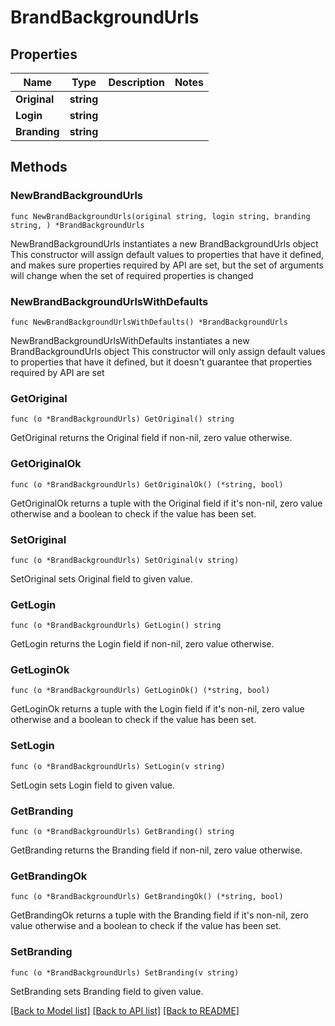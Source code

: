 # BrandBackgroundUrls

## Properties

Name | Type | Description | Notes
------------ | ------------- | ------------- | -------------
**Original** | **string** |  | 
**Login** | **string** |  | 
**Branding** | **string** |  | 

## Methods

### NewBrandBackgroundUrls

`func NewBrandBackgroundUrls(original string, login string, branding string, ) *BrandBackgroundUrls`

NewBrandBackgroundUrls instantiates a new BrandBackgroundUrls object
This constructor will assign default values to properties that have it defined,
and makes sure properties required by API are set, but the set of arguments
will change when the set of required properties is changed

### NewBrandBackgroundUrlsWithDefaults

`func NewBrandBackgroundUrlsWithDefaults() *BrandBackgroundUrls`

NewBrandBackgroundUrlsWithDefaults instantiates a new BrandBackgroundUrls object
This constructor will only assign default values to properties that have it defined,
but it doesn't guarantee that properties required by API are set

### GetOriginal

`func (o *BrandBackgroundUrls) GetOriginal() string`

GetOriginal returns the Original field if non-nil, zero value otherwise.

### GetOriginalOk

`func (o *BrandBackgroundUrls) GetOriginalOk() (*string, bool)`

GetOriginalOk returns a tuple with the Original field if it's non-nil, zero value otherwise
and a boolean to check if the value has been set.

### SetOriginal

`func (o *BrandBackgroundUrls) SetOriginal(v string)`

SetOriginal sets Original field to given value.


### GetLogin

`func (o *BrandBackgroundUrls) GetLogin() string`

GetLogin returns the Login field if non-nil, zero value otherwise.

### GetLoginOk

`func (o *BrandBackgroundUrls) GetLoginOk() (*string, bool)`

GetLoginOk returns a tuple with the Login field if it's non-nil, zero value otherwise
and a boolean to check if the value has been set.

### SetLogin

`func (o *BrandBackgroundUrls) SetLogin(v string)`

SetLogin sets Login field to given value.


### GetBranding

`func (o *BrandBackgroundUrls) GetBranding() string`

GetBranding returns the Branding field if non-nil, zero value otherwise.

### GetBrandingOk

`func (o *BrandBackgroundUrls) GetBrandingOk() (*string, bool)`

GetBrandingOk returns a tuple with the Branding field if it's non-nil, zero value otherwise
and a boolean to check if the value has been set.

### SetBranding

`func (o *BrandBackgroundUrls) SetBranding(v string)`

SetBranding sets Branding field to given value.



[[Back to Model list]](../README.md#documentation-for-models) [[Back to API list]](../README.md#documentation-for-api-endpoints) [[Back to README]](../README.md)


